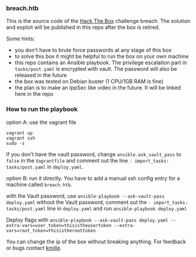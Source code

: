 ### breach.htb
This is the source code of the [Hack The Box](https://www.hackthebox.eu/) challenge breach. The solution and exploit will be published in this repo after the box is retired.

Some hints:
- you don't have to brute force passwords at any stage of this box
- to solve this box it might be helpful to run the box on your own machine
- this repo contains an Ansible playbook. The privilege escalation part in `tasks/post.yaml` is encrypted with vault. The password will also be released in the future
- the box was tested on Debian buster (1 CPU/1GB RAM is fine)
- the plan is to make an IppSec like video in the future. It will be linked here in the repo


### How to run the playbook
option A: use the vagrant file
```
vagrant up
vagrant ssh
sudo -s
```
If you don't have the vault password, change `ansible.ask_vault_pass` to `false`  in the `Vagrantfile` and comment out the line  `- import_tasks: tasks/post.yaml` in `deploy.yaml`.

option B: run it directly. You have to add a manual ssh config entry for a machine called `breach.htb`.

with the Vault password, use
`ansible-playbook --ask-vault-pass deploy.yaml`
without the Vault password, comment out  the `- import_tasks: tasks/post.yaml` line in `deploy.yaml` and run
`ansible-playbook deploy.yaml`

Deploy flags with
`ansible-playbook --ask-vault-pass deploy.yaml --extra-vars=user_token=thisistheusertoken --extra-vars=root_token=thisistheroottoken`

You can change the ip of the box without breaking anything. For feedback or bugs contact [kmille](https://twitter.com/kmille_____).
